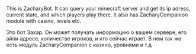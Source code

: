 This is ZacharyBot. It can query your minecraft server and get its ip adress, current state, and which players play there. It also has ZacharyCompanion module with casino, levels etc.

Это бот Захар. Он может получать информацию о вашем сервере, его айпи адресе, количестве игроков, и кто сейчас играет. В нем так же есть модуль ZacharyCompanion с казино, уровнями и т.д
